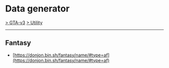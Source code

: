# Data generator

[> GTA-v3](../README.md) [> Utility](README.md)
* * *

## Fantasy

* [https://donjon.bin.sh/fantasy/name/#type=af](https://donjon.bin.sh/fantasy/name/#type=af)

